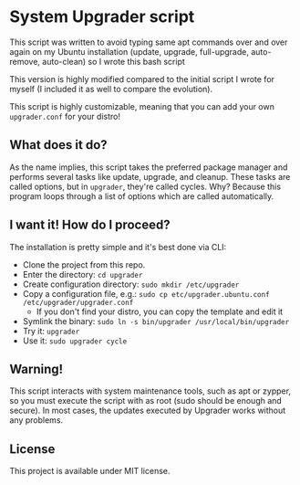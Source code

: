 System Upgrader script
======================

This script was written to avoid typing same apt commands over and over again on my Ubuntu installation (update, upgrade, full-upgrade, auto-remove, auto-clean) so I wrote this bash script

This version is highly modified compared to the initial script I wrote for myself (I included it as well to compare the evolution).

This script is highly customizable, meaning that you can add your own `upgrader.conf` for your distro!

## What does it do?
As the name implies, this script takes the preferred package manager and performs several tasks like update, upgrade, and cleanup. These tasks are called options, but in `upgrader`, they're called cycles. Why? Because this program loops through a list of options which are called automatically.

## I want it! How do I proceed?
The installation is pretty simple and it's best done via CLI:
- Clone the project from this repo.
- Enter the directory: `cd upgrader`
- Create configuration directory: `sudo mkdir /etc/upgrader`
- Copy a configuration file, e.g.: `sudo cp etc/upgrader.ubuntu.conf /etc/upgrader/upgrader.conf`
  - If you don't find your distro, you can copy the template and edit it
- Symlink the binary: `sudo ln -s bin/upgrader /usr/local/bin/upgrader`
- Try it: `upgrader`
- Use it: `sudo upgrader cycle`

## Warning!
This script interacts with system maintenance tools, such as apt or zypper, so you must execute the script with as root (sudo should be enough and secure). In most cases, the updates executed by Upgrader works without any problems.

## License
This project is available under MIT license.

